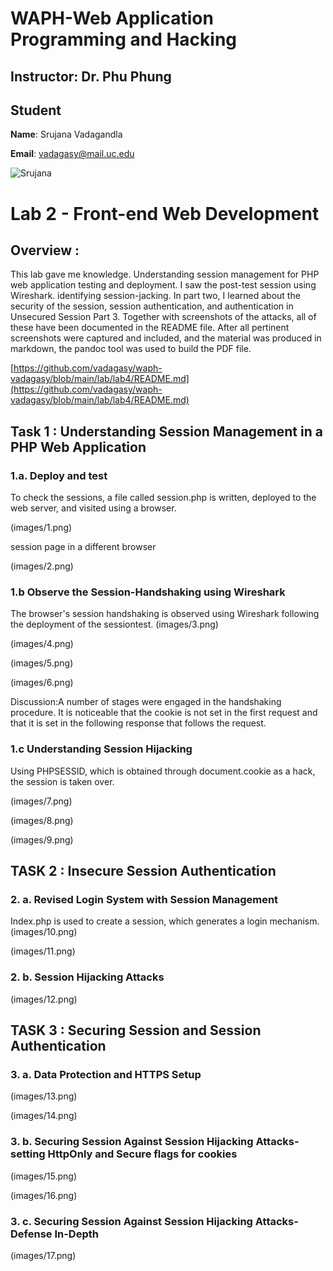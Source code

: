 # WAPH-Web Application Programming and Hacking

## Instructor: Dr. Phu Phung

## Student

**Name**: Srujana Vadagandla

**Email**: vadagasy@mail.uc.edu

![Srujana](images/srujana1.jpg)


# Lab 2 - Front-end Web Development

## Overview : 
This lab gave me knowledge. Understanding session management for PHP web application testing and deployment. I saw the post-test session using Wireshark. identifying session-jacking. In part two, I learned about the security of the session, session authentication, and authentication in Unsecured Session Part 3. Together with screenshots of the attacks, all of these have been documented in the README file. After all pertinent screenshots were captured and included, and the material was produced in markdown, the pandoc tool was used to build the PDF file.




[https://github.com/vadagasy/waph-vadagasy/blob/main/lab/lab4/README.md](https://github.com/vadagasy/waph-vadagasy/blob/main/lab/lab4/README.md)



## Task 1 : Understanding Session Management in a PHP Web Application

### 1.a. Deploy and test

To check the sessions, a file called session.php is written, deployed to the web server, and visited using a browser.

(images/1.png)
 
session page in a different browser

(images/2.png)

### 1.b Observe the Session-Handshaking using Wireshark
The browser's session handshaking is observed using Wireshark following the deployment of the sessiontest.
(images/3.png)

(images/4.png)

(images/5.png)

(images/6.png)

Discussion:A number of stages were engaged in the handshaking procedure. It is noticeable that the cookie is not set in the first request and that it is set in the following response that follows the request.

### 1.c Understanding Session Hijacking
Using PHPSESSID, which is obtained through document.cookie as a hack, the session is taken over.

(images/7.png)

(images/8.png)

(images/9.png)


## TASK 2 : Insecure Session Authentication
###  2. a. Revised Login System with Session Management
Index.php is used to create a session, which generates a login mechanism.
(images/10.png)

(images/11.png)

### 2. b. Session Hijacking Attacks

(images/12.png)

## TASK 3 : Securing Session and Session Authentication
###  3. a. Data Protection and HTTPS Setup

(images/13.png)

(images/14.png)

 ### 3. b. Securing Session Against Session Hijacking Attacks- setting HttpOnly and Secure flags for cookies

(images/15.png)

(images/16.png)

### 3. c. Securing Session Against Session Hijacking Attacks- Defense In-Depth

(images/17.png)
 
